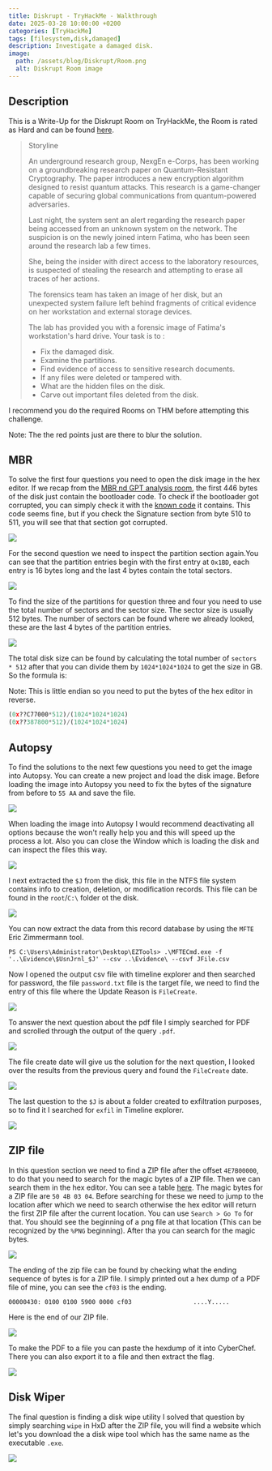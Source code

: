 ```yaml
---
title: Diskrupt - TryHackMe - Walkthrough
date: 2025-03-28 10:00:00 +0200
categories: [TryHackMe]
tags: [filesystem,disk,damaged]
description: Investigate a damaged disk.
image:
  path: /assets/blog/Diskrupt/Room.png
  alt: Diskrupt Room image
---
```


## Description

This is a Write-Up for the Diskrupt Room on TryHackMe, the Room is rated as Hard and can be found [here](https://tryhackme.com/room/diskrupt).
>  Storyline
> 
> An underground research group, NexgEn e-Corps, has been working on a groundbreaking research paper on Quantum-Resistant Cryptography. The paper introduces a new encryption algorithm designed to resist quantum attacks. This research is a game-changer capable of securing global communications from quantum-powered adversaries.
> 
> Last night, the system sent an alert regarding the research paper being accessed from an unknown system on the network. The suspicion is on the newly joined intern Fatima, who has been seen around the research lab a few times.
> 
> She, being the insider with direct access to the laboratory resources, is suspected of stealing the research and attempting to erase all traces of her actions.
> 
> The forensics team has taken an image of her disk, but an unexpected system failure left behind fragments of critical evidence on her workstation and external storage devices.
> 
> The lab has provided you with a forensic image of Fatima's workstation's hard drive. Your task is to :
> 
> - Fix the damaged disk.
> - Examine the partitions.
> - Find evidence of access to sensitive research documents.
> - If any files were deleted or tampered with.
> - What are the hidden files on the disk.
> - Carve out important files deleted from the disk.


I recommend you do the required Rooms on THM before attempting this challenge.

Note: The the red points just are there to blur the solution.

## MBR

To solve the first four questions you need to open the disk image in the hex editor. If we recap from the [MBR nd GPT analysis room](https://tryhackme.com/room/mbrandgptanalysis), the first 446 bytes of the disk just contain the bootloader code. To check if the bootloader got corrupted, you can simply check it with the [known code](https://thestarman.pcministry.com/asm/mbr/W7MBR.htm#CODE) it contains. This code seems fine, but if you check the Signature section from byte 510 to 511, you will see that that section got corrupted.


![](/assets/blog/Diskrupt/first.png)

For the second question we need to inspect the partition section again.You can see that the partition entries begin with the first entry at `0x1BD`, each entry is 16 bytes long and the last 4 bytes contain the total sectors.

![](/assets/blog/Diskrupt/second.png)

To find the size of the partitions for question three and four you need to use the total number of sectors and the sector size. The sector size is usually 512 bytes. The number of sectors can be found where we already looked, these are the last 4 bytes of the partition entries.

![](/assets/blog/Diskrupt/tf.png)

The total disk size can be found by calculating the total number of `sectors * 512` after that you can divide them by `1024*1024*1024` to get the size in GB. So the formula is:

Note: This is little endian so you need to put the bytes of the hex editor in reverse.

```python
(0x??C77000*512)/(1024*1024*1024)
(0x??387800*512)/(1024*1024*1024)
```

## Autopsy

To find the solutions to the next few questions you need to get the image into Autopsy. You can create a new project and load the disk image. Before loading the image into Autopsy you need to fix the bytes of the signature from before to `55 AA` and save the file.

![](/assets/blog/Diskrupt/modify.png)

When loading the image into Autopsy I would recommend deactivating all options because the won't really help you and this will speed up the process a lot. Also you can close the Window which is loading the disk and can inspect the files this way.

![](/assets/blog/Diskrupt/au.png)

I next extracted the `$J` from the disk, this file in the NTFS file system contains info to creation, deletion, or modification records. This file can be found in the `root`/`C:\` folder ot the disk.

![](/assets/blog/Diskrupt/log.png)

You can now extract the data from this record database by using the `MFTE` Eric Zimmermann tool.

```terminal
PS C:\Users\Administrator\Desktop\EZTools> .\MFTECmd.exe -f '..\Evidence\$UsnJrnl_$J' --csv ..\Evidence\ --csvf JFile.csv
```

Now I opened the output csv file with timeline explorer and then searched for password, the file `password.txt` file is the target file, we need to find the entry of this file where the Update Reason is `FileCreate`.

![](/assets/blog/Diskrupt/pass.png)

To answer the next question about the pdf file I simply searched for PDF and scrolled through the output of the query `.pdf`.

![](/assets/blog/Diskrupt/pdf.png)

The file create date will give us the solution for the next question, I looked over the results from the previous query and found the `FileCreate` date.

![](/assets/blog/Diskrupt/firstcreate.png)

The last question to the `$J` is about a folder created to exfiltration purposes, so to find it I searched for `exfil` in Timeline explorer.

![](/assets/blog/Diskrupt/exfil.png)

## ZIP file

In this question section we need to find a ZIP file after the offset `4E7B00000`, to do that you need to search for the magic bytes of a ZIP file. Then we can search them in the hex editor. You can see a table [here](https://en.wikipedia.org/wiki/List_of_file_signatures). The magic bytes for a ZIP file are `50 4B 03 04`. Before searching for these we need to jump to the location after which we need to search otherwise the hex editor will return the first ZIP file after the current location. You can use `Search > Go To` for that. You should see the beginning of a png file at that location (This can be recognized by the `%PNG` beginning). After tha you can search for the magic bytes.

![](/assets/blog/Diskrupt/zip.png)

The ending of the zip file can be found by checking what the ending sequence of bytes is for a ZIP file. I simply printed out a hex dump of a PDF file of mine, you can see the `cf03` is the ending.
```
00000430: 0100 0100 5900 0000 cf03                 ....Y.....
```
Here is the end of our ZIP file.

![](/assets/blog/Diskrupt/end.png)

To make the PDF to a file you can paste the hexdump of it into CyberChef. There you can also export it to a file and then extract the flag.

![](/assets/blog/Diskrupt/zip2.png)

## Disk Wiper

The final question is finding a disk wipe utility I solved that question by simply searching `wipe` in HxD after the ZIP file, you will find a website which let's you download the a disk wipe tool which has the same name as the executable `.exe`.

![](/assets/blog/Diskrupt/disk.png)

